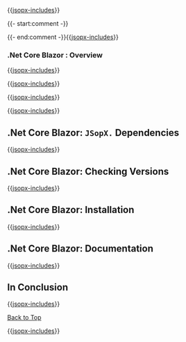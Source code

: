 ﻿{{[jsopx-includes](./DocsX/AllGlobal/Master/Includes/Content/Template/Technologies/NetCoreBlazor/Header.md)}}

{{- start:comment -}}
<!-- START JSOPX NOVA DOCX HEADER
group: 'Technologies'
subGroup: '.Net Core Blazor'
isDraft: true
isProductionReady: true
toc: true
END JSOPX NOVA DOCX HEADER -->
{{- end:comment -}}{{[jsopx-includes](./DocsX/AllGlobal/Master/Includes/Content/Common/Draft-Notice.md)}}

### .Net Core Blazor : Overview

{{[jsopx-includes](./DocsX/AllGlobal/Master/Includes/Content/Template/Technologies/NetCoreBlazor/Overview.md)}}

{{[jsopx-includes](./DocsX/AllGlobal/Master/Includes/Content/Common/Current-Phase.md)}}

{{[jsopx-includes](./DocsX/AllGlobal/Master/Includes/Content/Template/Technologies/NetCoreBlazor/BodyContent.md)}}

{{[jsopx-includes](./DocsX/AllGlobal/Master/Includes/Content/Common/Alerts-Current.md)}}


## .Net Core Blazor: `JSopX.` Dependencies

{{[jsopx-includes](./DocsX/AllGlobal/Master/Includes/Content/Template/Technologies/NetCoreBlazor/JsopxDependencies.md)}}


## .Net Core Blazor: Checking Versions

{{[jsopx-includes](./DocsX/AllGlobal/Master/Includes/Content/Template/Technologies/NetCoreBlazor/CheckingVersions.md)}}


## .Net Core Blazor: Installation

{{[jsopx-includes](./DocsX/AllGlobal/Master/Includes/Content/Template/Technologies/NetCoreBlazor/Installation.md)}}

## .Net Core Blazor: Documentation

{{[jsopx-includes](./DocsX/AllGlobal/Master/Includes/Content/Template/Technologies/NetCoreBlazor/Documentation.md)}}

## In Conclusion

{{[jsopx-includes](./DocsX/AllGlobal/Master/Includes/Content/Template/Technologies/NetCoreBlazor/InConclusion.md)}}

[Back to Top](#table-of-contents)

{{[jsopx-includes](./DocsX/AllGlobal/Master/Includes/Content/Layout/Footer.md)}}